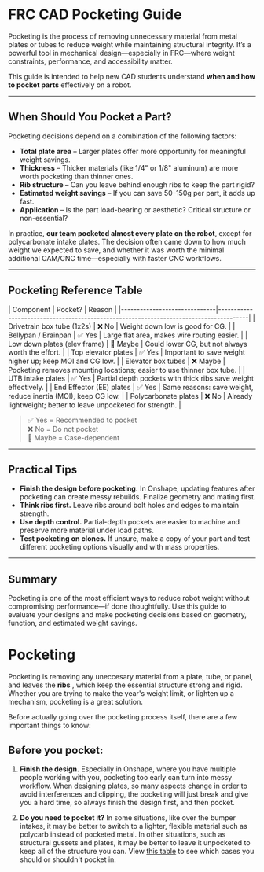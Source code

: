 # FRC CAD Pocketing Guide

Pocketing is the process of removing unnecessary material from metal plates or tubes to reduce weight while maintaining structural integrity. It’s a powerful tool in mechanical design—especially in FRC—where weight constraints, performance, and accessibility matter.

This guide is intended to help new CAD students understand **when and how to pocket parts** effectively on a robot.

---

## When Should You Pocket a Part?

Pocketing decisions depend on a combination of the following factors:

- **Total plate area** – Larger plates offer more opportunity for meaningful weight savings.
- **Thickness** – Thicker materials (like 1/4" or 1/8" aluminum) are more worth pocketing than thinner ones.
- **Rib structure** – Can you leave behind enough ribs to keep the part rigid?
- **Estimated weight savings** – If you can save 50–150g per part, it adds up fast.
- **Application** – Is the part load-bearing or aesthetic? Critical structure or non-essential?

In practice, **our team pocketed almost every plate on the robot**, except for polycarbonate intake plates. The decision often came down to how much weight we expected to save, and whether it was worth the minimal additional CAM/CNC time—especially with faster CNC workflows.

---

## Pocketing Reference Table

| Component                     | Pocket?       | Reason                                                                 |
|------------------------------|---------------------------------------------------------------------------------------|
| Drivetrain box tube (1x2s)   | ❌ No          | Weight down low is good for CG.                                       |
| Bellypan / Brainpan          | ✅ Yes         | Large flat area, makes wire routing easier.                           |
| Low down plates (elev frame) | 🤔 Maybe       | Could lower CG, but not always worth the effort.                      |
| Top elevator plates          | ✅ Yes         | Important to save weight higher up; keep MOI and CG low.              |
| Elevator box tubes           | ❌ Maybe       | Pocketing removes mounting locations; easier to use thinner box tube. |
| UTB intake plates            | ✅ Yes         | Partial depth pockets with thick ribs save weight effectively.        |
| End Effector (EE) plates     | ✅ Yes         | Same reasons: save weight, reduce inertia (MOI), keep CG low.         |
| Polycarbonate plates         | ❌ No          | Already lightweight; better to leave unpocketed for strength.         |

> ✅ Yes = Recommended to pocket  
> ❌ No = Do not pocket  
> 🤔 Maybe = Case-dependent

---

## Practical Tips

- **Finish the design before pocketing.** In Onshape, updating features after pocketing can create messy rebuilds. Finalize geometry and mating first.
- **Think ribs first.** Leave ribs around bolt holes and edges to maintain strength.
- **Use depth control.** Partial-depth pockets are easier to machine and preserve more material under load paths.
- **Test pocketing on clones.** If unsure, make a copy of your part and test different pocketing options visually and with mass properties.

---

## Summary

Pocketing is one of the most efficient ways to reduce robot weight without compromising performance—if done thoughtfully. Use this guide to evaluate your designs and make pocketing decisions based on geometry, function, and estimated weight savings.




























# __Pocketing__

Pocketing is removing any uneccesary material from a plate, tube, or panel, and leaves the __ribs__ , which keep the essential structure strong and rigid. Whether you are trying to make the year's weight limit, or lighten up a mechanism, pocketing is a great solution. 

Before actually going over the pocketing process itself, there are a few important things to know:

## Before you pocket:

1. __Finish the design.__ Especially in Onshape, where you have multiple people working with you, pocketing too early can turn into messy workflow. When designing plates, so many aspects change in order to avoid interferences and clipping, the pocketing will just break and give you a hard time, so always finish the design first, and then pocket.

2. __Do you need to pocket it?__ In some situations, like over the bumper intakes, it may be better to switch to a lighter, flexible material such as polycarb instead of pocketed metal. In other situations, such as structural gussets and plates, it may be better to leave it unpocketed to keep all of the structure you can. View [this table](pocketingtable.md) to see which cases you should or shouldn't pocket in.
